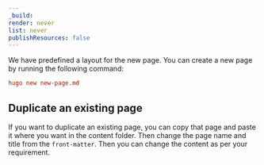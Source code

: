 ```yaml
---
_build:
render: never
list: never
publishResources: false
---
```


We have predefined a layout for the new page. You can create a new page by running the following command:

```toml
hugo new new-page.md
```

## Duplicate an existing page
If you want to duplicate an existing page, you can copy that page and paste it where you want in the content folder. Then change the page name and title from the `front-matter`. Then you can change the content as per your requirement.